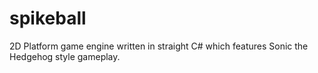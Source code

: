 # spikeball
2D Platform game engine written in straight C# which features Sonic the Hedgehog style gameplay.
